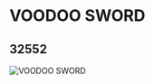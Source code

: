 # VOODOO SWORD
## 32552
![VOODOO SWORD](https://lc-www-live-s.legocdn.com/media/bricks/5/2/4223959.jpg)